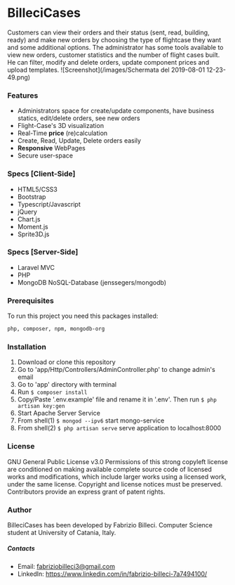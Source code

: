 # BilleciCases
Customers can view their orders and their status (sent, read, building, ready) and make new orders by choosing the type of flightcase they want and some additional options. The administrator has some tools available to view new orders, customer statistics and the number of flight cases built. He can filter, modify and delete orders, update component prices and upload templates.
![Screenshot](/images/Schermata del 2019-08-01 12-23-49.png)

### Features
- Administrators space for create/update components, have business statics, edit/delete orders, see new orders
- Flight-Case's 3D visualization 
- Real-Time **price** (re)calculation
- Create, Read, Update, Delete orders easily
- **Responsive** WebPages
- Secure user-space 

### Specs [Client-Side]
- HTML5/CSS3
- Bootstrap
- Typescript/Javascript
- jQuery
- Chart.js 
- Moment.js
- Sprite3D.js

### Specs [Server-Side]
- Laravel MVC
- PHP
- MongoDB NoSQL-Database (jenssegers/mongodb)

### Prerequisites
To run this project you need this packages installed: 
```sh
php, composer, npm, mongodb-org
```
### Installation
1. Download or clone this repository
2. Go to 'app/Http/Controllers/AdminController.php' to change admin's email
2. Go to 'app' directory with terminal
4. Run ```$ composer install```
5. Copy/Paste '.env.example' file and rename it in '.env'. Then run ```$ php artisan key:gen```
3. Start Apache Server Service
4. From shell(1)  ```$ mongod --ipv6``` start mongo-service
5. From shell(2) ```$ php artisan serve``` serve application to localhost:8000

### License 
GNU General Public License v3.0
Permissions of this strong copyleft license are conditioned on making available complete source code of licensed works and modifications, which include larger works using a licensed work, under the same license. Copyright and license notices must be preserved. Contributors provide an express grant of patent rights.

### Author
BilleciCases has been developed by Fabrizio Billeci. Computer Science student at University of Catania, Italy. 

##### Contacts
- Email: fabriziobilleci3@gmail.com
- LinkedIn: https://www.linkedin.com/in/fabrizio-billeci-7a7494100/


